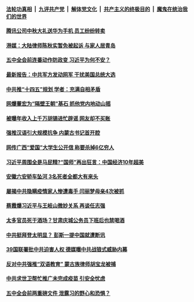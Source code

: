 

####  [法轮功真相](../../../../basic/blob/master/README.md?t=10091702) &nbsp;|&nbsp; [九评共产党](../../../../9ping.md/blob/master/README.md?t=10091702) &nbsp;|&nbsp; [解体党文化](../../../../jtdwh.md/blob/master/README.md?t=10091702)  &nbsp;|&nbsp; [共产主义的终极目的](../../../../gczydzjmd.md/blob/master/README.md?t=10091702) &nbsp;|&nbsp; [魔鬼在统治我们的世界](../../../../mgztzwmdsj.md/blob/master/README.md?t=10091702) 

#### [腾讯公司中秋大礼送华为手机 员工纷纷转卖](../pages/soh5/430294.md?t=10091702) 
#### [港媒：大陆律师陈秋实暂免被起诉 与家人居青岛](../pages/soh5/430297.md?t=10091702) 
#### [五中全会前连番动作防政变 习近平为何不安？](../pages/soh5/430258.md?t=10091702) 
#### [最新报告：中共军方发动网军 干扰美国总统大选](../pages/soh5/430219.md?t=10091702) 
#### [中共推“十四五”规划 学者：充满自相矛盾](../pages/soh5/430207.md?t=10091702) 
#### [网爆董宏为“隔壁王朝”基石 抓他党内地动山摇](../pages/soh5/430204.md?t=10091702) 
#### [被曝年收入上千万胡锡进忙辟谣 网友却不买账](../pages/soh5/430081.md?t=10091702) 
#### [强推汉语引大规模抗争 内蒙古书记首开腔](../pages/soh5/430057.md?t=10091702) 
#### [网传广西“爱国”大学生公开信 称要杀掉6亿穷人 ](../pages/soh5/430054.md?t=10091702) 
#### [习近平周围全是马屁精?“国师”再出狂言：中国经济10年超美](../pages/soh5/430030.md?t=10091702) 
#### [安徽六安轿车坠河 3名死者全都大有来头 ](../pages/soh5/430018.md?t=10091702) 
#### [屡揭中共隐瞒疫情家人惨遭毒手 闫丽梦母亲4次被抓](../pages/soh5/430006.md?t=10091702) 
#### [蔡霞爆习近平与王岐山微妙关系 再谈任志强](../pages/soh5/430003.md?t=10091702) 
#### [太多官员死于酒场？甘肃庆城公务员下班后也禁喝酒](../pages/soh5/430000.md?t=10091702) 
#### [中共挺拜登太明显？ 彭斯一提中国就遭断讯](../pages/soh5/429976.md?t=10091702) 
#### [39国联署批中共迫害人权 德媒曝中共战狼式威胁内幕](../pages/soh5/429988.md?t=10091702) 
#### [反对中共强推“双语教育”  蒙古族律师胡宝龙被捕](../pages/soh5/429979.md?t=10091702) 
#### [中共求世卫帮忙推广未完成疫苗 引安全忧虑](../pages/soh5/429964.md?t=10091702) 
#### [五中全会前两重磅文件 泄露习的野心和恐惧？](../pages/soh5/429943.md?t=10091702) 
